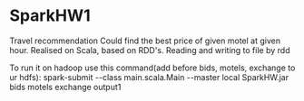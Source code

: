 # SparkHW1

Travel recommendation
Could find the best price of given motel at given hour.
Realised on Scala, based on RDD's. Reading and writing to file by rdd

To run it on hadoop use this command(add before bids, motels, exchange to ur hdfs):
spark-submit --class main.scala.Main --master local SparkHW.jar bids motels exchange output1
